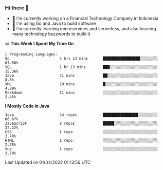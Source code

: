 ### Hi there 👋

<!--
**mazzama/mazzama** is a ✨ _special_ ✨ repository because its `README.md` (this file) appears on your GitHub profile.

Here are some ideas to get you started:

- 🔭 I’m currently working on ...
- 🌱 I’m currently learning ...
- 👯 I’m looking to collaborate on ...
- 🤔 I’m looking for help with ...
- 💬 Ask me about ...
- 📫 How to reach me: ...
- 😄 Pronouns: ...
- ⚡ Fun fact: ...
-->

- 🔭 I’m currently working on a Financial Technology Company in Indonesia
- :gun: I'm using Go and Java to build software
- 🌱 I’m currently learning microservices and serverless, and also learning many technology buzzwords to build it

<!--START_SECTION:waka-->
📊 **This Week I Spent My Time On** 

```text
💬 Programming Languages: 
Go                       5 hrs 23 mins       █████████████████░░░░░░░░   67.56% 
SQL                      1 hr 13 mins        ███░░░░░░░░░░░░░░░░░░░░░░   15.36% 
Java                     41 mins             ██░░░░░░░░░░░░░░░░░░░░░░░   8.6% 
XML                      20 mins             █░░░░░░░░░░░░░░░░░░░░░░░░   4.29% 
Markdown                 11 mins             ░░░░░░░░░░░░░░░░░░░░░░░░░   2.45%

```

**I Mostly Code in Java** 

```text
Java                     24 repos            ████████████████░░░░░░░░░   66.67% 
JavaScript               8 repos             █████░░░░░░░░░░░░░░░░░░░░   22.22% 
CSS                      1 repo              ░░░░░░░░░░░░░░░░░░░░░░░░░   2.78% 
HTML                     1 repo              ░░░░░░░░░░░░░░░░░░░░░░░░░   2.78% 
Vue                      1 repo              ░░░░░░░░░░░░░░░░░░░░░░░░░   2.78%

```



 Last Updated on 01/04/2022 01:13:56 UTC
<!--END_SECTION:waka-->
